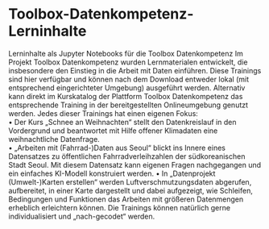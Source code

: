 # Toolbox-Datenkompetenz-Lerninhalte
Lerninhalte als Jupyter Notebooks für die Toolbox Datenkompetenz
Im Projekt Toolbox Datenkompetenz wurden Lernmaterialen entwickelt, die insbesondere den Einstieg in die Arbeit mit Daten einführen. Diese Trainings sind hier verfügbar und können nach dem Download entweder lokal (mit entsprechend eingerichteter Umgebung) ausgeführt werden. Alternativ kann direkt im Kurskatalog der Plattform Toolbox Datenkompetenz das entsprechende Training in der bereitgestellten Onlineumgebung genutzt werden. 
Jedes dieser Trainings hat einen eigenen Fokus:  
•	Der Kurs „Schnee an Weihnachten“ stellt den Datenkreislauf in den Vordergrund und beantwortet mit Hilfe offener Klimadaten eine weihnachtliche Datenfrage.  
•	„Arbeiten mit (Fahrrad-)Daten aus Seoul“ blickt ins Innere eines Datensatzes zu öffentlichen Fahrradverleihzahlen der südkoreanischen Stadt Seoul. Mit diesem Datensatz kann eigenen Fragen nachgegangen und ein einfaches KI-Modell konstruiert werden. 
•	In „Datenprojekt (Umwelt-)Karten erstellen“ werden Luftverschmutzungsdaten abgerufen, aufbereitet, in einer Karte dargestellt und dabei aufgezeigt, wie Schleifen, Bedingungen und Funktionen das Arbeiten mit größeren Datenmengen erheblich erleichtern können. 
Die Trainings können natürlich gerne individualisiert und „nach-gecodet“ werden. 
